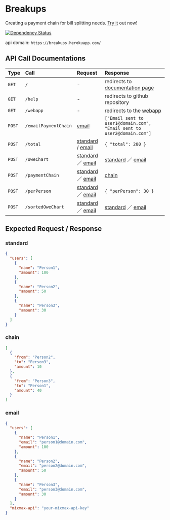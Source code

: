# Breakups

Creating a payment chain for bill splitting needs. [Try it](https://breakups-webapp.herokuapp.com/) out now!

[![Dependency Status](https://gemnasium.com/badges/github.com/binhonglee/Breakups.svg)](https://gemnasium.com/github.com/binhonglee/Breakups)

api domain: `https://breakups.herokuapp.com/`

## API Call Documentations

| Type | Call | Request | Response |
|:-----|:-----|:--------|:---------|
| `GET` | `/` | - | redirects to [documentation page](https://binhonglee.github.io/Breakups) |
| `GET` | `/help` | - | redirects to github repository |
| `GET` | `/webapp` | - | redirects to the [webapp](https://breakups-webapp.herokuapp.com/) |
| `POST` | `/emailPaymentChain` | [email](#email) | `["Email sent to user1@domain.com", "Email sent to user2@domain.com"]` |
| `POST` | `/total` | [standard](#standard) / [email](#email) | `{ "total": 200 }` |
| `POST` | `/oweChart` | [standard](#standard) ／ [email](#email) | [standard](#standard) ／ [email](#email) |
| `POST` | `/paymentChain` | [standard](#standard) ／ [email](#email) | [chain](#chain) |
| `POST` | `/perPerson` | [standard](#standard) ／ [email](#email) | `{ "perPerson": 30 }` |
| `POST` | `/sortedOweChart` | [standard](#standard) ／ [email](#email) | [standard](#standard) ／ [email](#email) |

## Expected Request / Response

### standard

```JSON
{
  "users": [
    {
      "name": "Person1",
      "amount": 100
    },
    {
      "name": "Person2",
      "amount": 50
    },
    {
      "name": "Person3",
      "amount": 30
    }
  ]
}
```

### chain

```JSON
[
  {
    "from": "Person2",
    "to": "Person3",
    "amount": 10
  },
  {
    "from": "Person3",
    "to": "Person1",
    "amount": 40
  }
]
```

### email

```JSON
{
  "users": [
    {
      "name": "Person1",
      "email": "person1@domain.com",
      "amount": 100
    },
    {
      "name": "Person2",
      "email": "person2@domain.com",
      "amount": 50
    },
    {
      "name": "Person3",
      "email": "person3@domain.com",
      "amount": 30
    }
  ],
  "mixmax-api": "your-mixmax-api-key"
}
```
